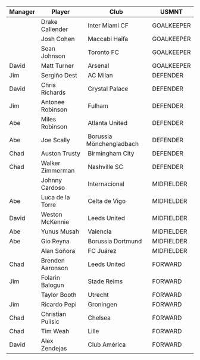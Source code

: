 | Manager            | Player            | Club                      | USMNT      |
| -------- | ----------------- | ------------------------- | ---------- |
|                    | Drake Callender   |  Inter Miami CF           | GOALKEEPER |
|                    | Josh Cohen        |  Maccabi Haifa            | GOALKEEPER |
|                    | Sean Johnson      |  Toronto FC               | GOALKEEPER |
| David              | Matt Turner       |  Arsenal                  | GOALKEEPER |
| Jim                | Sergiño Dest      |  AC Milan                 | DEFENDER   |
| David              | Chris Richards    |  Crystal Palace           | DEFENDER   |
| Jim                | Antonee Robinson  |  Fulham                   | DEFENDER   |
| Abe                | Miles Robinson    |  Atlanta United           | DEFENDER   |
| Abe                | Joe Scally        |  Borussia Mönchengladbach | DEFENDER   |
| Chad               | Auston Trusty     |  Birmingham City          | DEFENDER   |
| Chad               | Walker Zimmerman  |  Nashville SC             | DEFENDER   |
|                    | Johnny Cardoso    |  Internacional            | MIDFIELDER |
| Abe                   | Luca de la Torre  |  Celta de Vigo            | MIDFIELDER |
| David              | Weston McKennie   |  Leeds United             | MIDFIELDER |
| Abe                | Yunus Musah       |  Valencia                 | MIDFIELDER |
| Abe                | Gio Reyna         |  Borussia Dortmund        | MIDFIELDER |
|                    | Alan Soñora       |  FC Juárez                | MIDFIELDER |
| Chad               | Brenden Aaronson  |  Leeds United             | FORWARD    |
| Jim                | Folarin Balogun   |  Stade Reims              | FORWARD    |
|                    | Taylor Booth      |  Utrecht                  | FORWARD    |
| Jim                | Ricardo Pepi      |  Groningen                | FORWARD    |
| Chad               | Christian Pulisic |  Chelsea                  | FORWARD    |
| Chad               | Tim Weah          |  Lille                    | FORWARD    |
| David              | Alex Zendejas     |  Club América             | FORWARD    |
